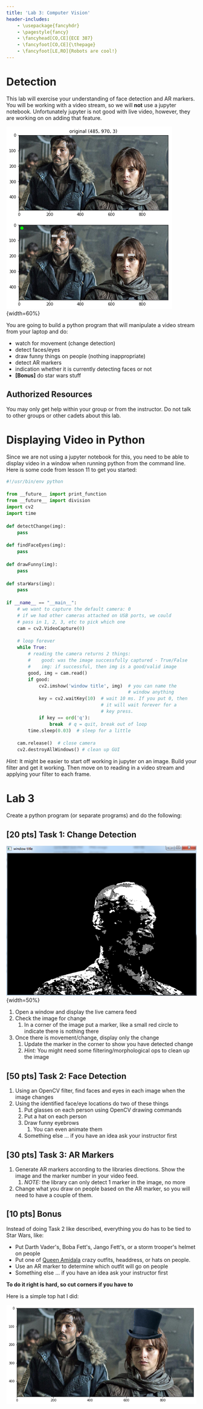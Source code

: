```yaml
---
title: 'Lab 3: Computer Vision'
header-includes:
    - \usepackage{fancyhdr}
    - \pagestyle{fancy}
    - \fancyhead[CO,CE]{ECE 387}
    - \fancyfoot[CO,CE]{\thepage}
    - \fancyfoot[LE,RO]{Robots are cool!}
---
```


# Detection

This lab will exercise your understanding of face detection and AR markers. You
will be working with a video stream, so we will **not** use a jupyter notebook.
Unfortunately jupyter is not good with live video, however, they are working on
on adding that feature.

![](demo.png){width=60%}

You are going to build a python program that will manipulate a video stream from
your laptop and do:

- watch for movement (change detection)
- detect faces/eyes
- draw funny things on people (nothing inappropriate)
- detect AR markers
- indication whether it is currently detecting faces or not
- **[Bonus]** do star wars stuff


## Authorized Resources

You may only get help within your group or from the instructor. Do not talk to
other groups or other cadets about this lab.

# Displaying Video in Python

Since we are not using a jupyter notebook for this, you need to be able to
display video in a window when running python from the command line. Here is
some code from lesson 11 to get you started:

```python
#!/usr/bin/env python

from __future__ import print_function
from __future__ import division
import cv2
import time

def detectChange(img):
    pass

def findFaceEyes(img):
    pass

def drawFunny(img):
    pass

def starWars(img):
    pass

if __name__ == "__main__":
    # we want to capture the default camera: 0
    # if we had other cameras attached on USB ports, we could
    # pass in 1, 2, 3, etc to pick which one
    cam = cv2.VideoCapture(0)

    # loop forever
    while True:
        # reading the camera returns 2 things:
        #    good: was the image successfully captured - True/False
        #    img: if successful, then img is a good/valid image
        good, img = cam.read()
        if good:
            cv2.imshow('window title', img)  # you can name the
                                             # window anything
            key = cv2.waitKey(10)  # wait 10 ms. If you put 0, then
                                   # it will wait forever for a
                                   # key press.
            if key == ord('q'):
                break  # q = quit, break out of loop
        time.sleep(0.03)  # sleep for a little

    cam.release()  # close camera
    cv2.destroyAllWindows() # clean up GUI
```

*Hint:* It might be easier to start off working in jupyter on an image. Build your
filter and get it working. Then move on to reading in a video stream and applying
your filter to each frame.

# Lab 3

Create a python program (or separate programs) and do the following:

## [20 pts] Task 1: Change Detection

![](change.png){width=50%}

1. Open a window and display the live camera feed
1. Check the image for change
   1. In a corner of the image put a marker, like a small red circle to indicate
   there is nothing there
1. Once there is movement/change, display only the change
   1. Update the marker in the corner to show you have detected change
   1. *Hint:* You might need some filtering/morphological ops to clean up the image

## [50 pts] Task 2: Face Detection

1. Using an OpenCV filter, find faces and eyes in each image when the image changes
1. Using the identified face/eye locations do two of these things
   1. Put glasses on each person using OpenCV drawing commands
   1. Put a hat on each person
   1. Draw funny eyebrows
      1. You can even animate them
   1. Something else ... if you have an idea ask your instructor first

## [30 pts] Task 3: AR Markers

1. Generate AR markers according to the libraries directions. Show
the image and the marker number in your video feed.
   1. *NOTE:* the library can only detect 1 marker in the image, no more
1. Change what you draw on people based on the AR marker, so you will need to
have a couple of them.

## [10 pts] Bonus

Instead of doing Task 2 like described, everything you do has to be tied to Star Wars, like:

- Put Darth Vader's, Boba Fett's, Jango Fett's, or a storm trooper's helmet on people
- Put one of [Queen Amidala](http://starwars.wikia.com/wiki/Padm%C3%A9_Amidala) crazy outfits, headdress, or hats on people.
- Use an AR marker to determine which outfit will go on people
- Something else ... if you have an idea ask your instructor first

**To do it right is hard, so cut corners if you have to**

Here is a simple top hat I did:

![](hat.png)
